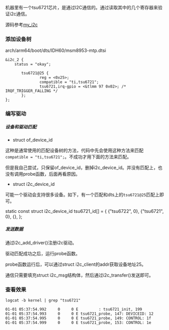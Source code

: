 机器里有一个tsu6721芯片，是通过I2C通信的。通过读取其中的几个寄存器来验证i2c通信。

源码参考[my_i2c](../my_driver/my_i2c.c)

### 添加设备树

arch/arm64/boot/dts/IDH60/msm8953-mtp.dtsi

```
&i2c_2 {
    status = "okay"; 

       tsu6721@25 {
               reg = <0x25>;
               compatible = "ti,tsu6721";
               tsu6721,irq-gpio = <&tlmm 97 0x02>; /* IRQF_TRIGGER_FALLING */
       };  
};
```

### 编写驱动

##### 设备和驱动匹配

* struct of_device_id

这种是通常使用的匹配设备树的方法，代码中先会使用这种方法来匹配`compatible = "ti,tsu6721";`。不成功才用下面的方法来匹配。

但是我自己尝试，只保留of_device_id，删掉i2c_device_id。并没有匹配上，也没有调用probe函数，后面再看原因。

* struct i2c_device_id

可能一个驱动会支持很多设备。如下，有一个匹配和dts上的`tsu6721@25`匹配上即可。

static const struct i2c_device_id tsu6721_id[] = { 
    {"tsu6722", 0},
	{"tsu6721", 0}, 
    {}, 
};

##### 发送数据

通过i2c_add_driver()注册i2c驱动。

驱动匹配成功之后，运行probe函数。

probe函数运行后，可以通过struct i2c_client的addr获取设备地址25。

通信只需要填充struct i2c_msg结构体，然后通过i2c_transfer()发送即可。

### 查看效果

`logcat -b kernel | grep "tsu6721"`

```
01-01 05:37:54.992     0     0 E         : tsu6721_init, 199
01-01 05:37:54.993     0     0 E tsu6721_probe, 147: DEVICEID: 12
01-01 05:37:54.995     0     0 E tsu6721_probe, 149: CONTROL: 1f
01-01 05:37:54.999     0     0 E tsu6721_probe, 153: CONTROL: 1e
```